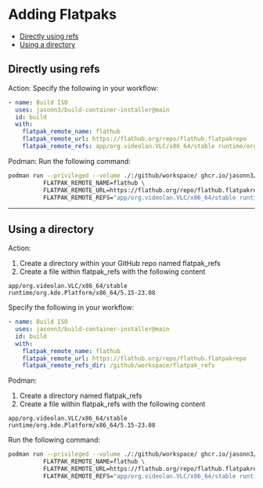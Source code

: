 # Adding Flatpaks

- [Directly using refs](#directly-using-refs)
- [Using a directory](#using-a-directory)

## Directly using refs
Action:
Specify the following in your workflow:
```yaml
- name: Build ISO
  uses: jasonn3/build-container-installer@main
  id: build
  with:
    flatpak_remote_name: flathub
    flatpak_remote_url: https://flathub.org/repo/flathub.flatpakrepo
    flatpak_remote_refs: app/org.videolan.VLC/x86_64/stable runtime/org.kde.Platform/x86_64/5.15-23.08
```
Podman:
Run the following command:
```bash
podman run --privileged --volume ./:/github/workspace/ ghcr.io/jasonn3/build-container-installer:main \
          FLATPAK_REMOTE_NAME=flathub \
          FLATPAK_REMOTE_URL=https://flathub.org/repo/flathub.flatpakrepo \
          FLATPAK_REMOTE_REFS="app/org.videolan.VLC/x86_64/stable runtime/org.kde.Platform/x86_64/5.15-23.08"
```
---
## Using a directory
Action:
1. Create a directory within your GitHub repo named flatpak_refs
1. Create a file within flatpak_refs with the following content
```
app/org.videolan.VLC/x86_64/stable
runtime/org.kde.Platform/x86_64/5.15-23.08
```
Specify the following in your workflow:
```yaml
- name: Build ISO
  uses: jasonn3/build-container-installer@main
  id: build
  with:
    flatpak_remote_name: flathub
    flatpak_remote_url: https://flathub.org/repo/flathub.flatpakrepo
    flatpak_remote_refs_dir: /github/workspace/flatpak_refs
```
Podman:
1. Create a directory named flatpak_refs
1. Create a file within flatpak_refs with the following content
```
app/org.videolan.VLC/x86_64/stable
runtime/org.kde.Platform/x86_64/5.15-23.08
```
Run the following command:
```bash
podman run --privileged --volume ./:/github/workspace/ ghcr.io/jasonn3/build-container-installer:main \
          FLATPAK_REMOTE_NAME=flathub \
          FLATPAK_REMOTE_URL=https://flathub.org/repo/flathub.flatpakrepo \
          FLATPAK_REMOTE_REFS="app/org.videolan.VLC/x86_64/stable runtime/org.kde.Platform/x86_64/5.15-23.08"
```
